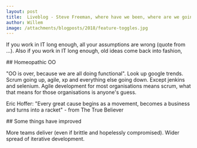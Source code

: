 ```yaml
---
layout: post
title:  Liveblog - Steve Freeman, where have we been, where are we going
author: Willem
image: /attachments/blogposts/2018/feature-toggles.jpg
---
```


If you work in IT long enough, all your assumptions are wrong (quote from ...). Also if you work in IT long enough, old ideas come back into fashion,

## Homeopathic OO

"OO is over, because we are all doing functional". Look up google trends. Scrum going up, agile, xp and everything else going down. Except jenkins and selenium. Agile development for most organisations means scrum, what that means for those organisations is anyone's guess.

Eric Hoffer: "Every great cause begins as a movement, becomes a business and turns into a racket" - from The True Believer

## Some things have improved

More teams deliver (even if brittle and hopelessly compromised). Wider spread of iterative development.